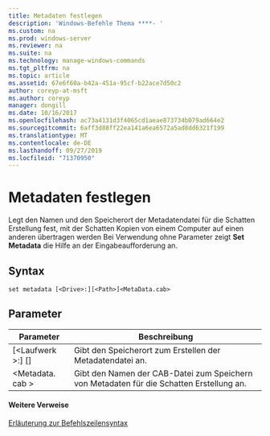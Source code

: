 ```yaml
---
title: Metadaten festlegen
description: 'Windows-Befehle Thema ****- '
ms.custom: na
ms.prod: windows-server
ms.reviewer: na
ms.suite: na
ms.technology: manage-windows-commands
ms.tgt_pltfrm: na
ms.topic: article
ms.assetid: 67e6f60a-b42a-451a-95cf-b22ace7d50c2
author: coreyp-at-msft
ms.author: coreyp
manager: dongill
ms.date: 10/16/2017
ms.openlocfilehash: ac73a4131d3f4065cd1aeae873734b079ad664e2
ms.sourcegitcommit: 6aff3d88ff22ea141a6ea6572a5ad8dd6321f199
ms.translationtype: MT
ms.contentlocale: de-DE
ms.lasthandoff: 09/27/2019
ms.locfileid: "71370950"
---
```

# <a name="set-metadata"></a>Metadaten festlegen



Legt den Namen und den Speicherort der Metadatendatei für die Schatten Erstellung fest, mit der Schatten Kopien von einem Computer auf einen anderen übertragen werden Bei Verwendung ohne Parameter zeigt **Set Metadata** die Hilfe an der Eingabeaufforderung an.

## <a name="syntax"></a>Syntax

```
set metadata [<Drive>:][<Path>]<MetaData.cab>
```

## <a name="parameters"></a>Parameter

|Parameter|Beschreibung|
|---------|-----------|
|[\<Laufwerk >:] [<Path>]|Gibt den Speicherort zum Erstellen der Metadatendatei an.|
|\<Metadata. cab >|Gibt den Namen der CAB-Datei zum Speichern von Metadaten für die Schatten Erstellung an.|

#### <a name="additional-references"></a>Weitere Verweise

[Erläuterung zur Befehlszeilensyntax](command-line-syntax-key.md)